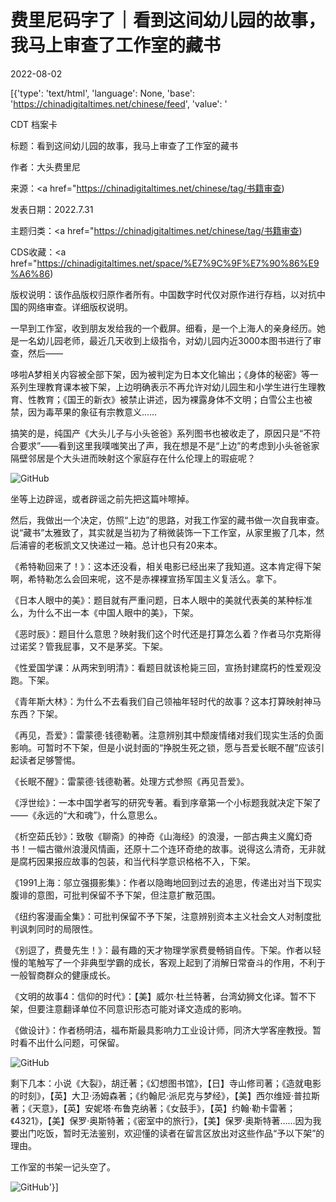 # 费里尼码字了｜看到这间幼儿园的故事，我马上审查了工作室的藏书

2022-08-02

[{'type': 'text/html', 'language': None, 'base': 'https://chinadigitaltimes.net/chinese/feed', 'value': '

CDT 档案卡

标题：看到这间幼儿园的故事，我马上审查了工作室的藏书

作者：大头费里尼

来源：<a href="https://chinadigitaltimes.net/chinese/tag/书籍审查)

发表日期：2022.7.31

主题归类：<a href="https://chinadigitaltimes.net/chinese/tag/书籍审查)

CDS收藏：<a href="https://chinadigitaltimes.net/space/%E7%9C%9F%E7%90%86%E9%A6%86)

版权说明：该作品版权归原作者所有。中国数字时代仅对原作进行存档，以对抗中国的网络审查。详细版权说明。





一早到工作室，收到朋友发给我的一个截屏。细看，是一个上海人的亲身经历。她是一名幼儿园老师，最近几天收到上级指令，对幼儿园内近3000本图书进行了审查，然后——

哆啦A梦相关内容被全部下架，因为被判定为日本文化输出；《身体的秘密》等一系列生理教育课本被下架，上边明确表示不再允许对幼儿园生和小学生进行生理教育、性教育；《国王的新衣》被禁止讲述，因为裸露身体不文明；白雪公主也被禁，因为毒苹果的象征有宗教意义……

搞笑的是，纯国产《大头儿子与小头爸爸》系列图书也被收走了，原因只是“不符合要求”——看到这里我噗嗤笑出了声，我在想是不是“上边”的考虑到小头爸爸家隔壁邻居是个大头进而映射这个家庭存在什么伦理上的瑕疵呢？

![GitHub](https://chinadigitaltimes.net/chinese/files/2022/08/post-685168-62e88a8507c37.)

坐等上边辟谣，或者辟谣之前先把这篇咔嚓掉。

然后，我做出一个决定，仿照“上边”的思路，对我工作室的藏书做一次自我审查。说“藏书”太雅致了，其实就是当初为了稍微装饰一下工作室，从家里搬了几本，然后浦睿的老板凯文又快递过一箱。总计也只有20来本。

《希特勒回来了！》：这本还没看，相关电影已经出来了我知道。这本肯定得下架啊，希特勒怎么会回来呢，这不是赤裸裸宣扬军国主义复活么。拿下。

《日本人眼中的美》：题目就有严重问题，日本人眼中的美就代表美的某种标准么，为什么不出一本《中国人眼中的美》，下架。

《恶时辰》：题目什么意思？映射我们这个时代还是打算怎么着？作者马尔克斯得过诺奖？管我屁事，又不是茅奖。下架。

《性爱国学课：从两宋到明清》：看题目就该枪毙三回，宣扬封建腐朽的性爱观没跑。下架。

《青年斯大林》：为什么不去看我们自己领袖年轻时代的故事？这本打算映射神马东西？下架。

《再见，吾爱》：雷蒙德·钱德勒著。注意辨别其中颓废情绪对我们现实生活的负面影响。可暂时不下架，但是小说封面的“挣脱生死之锁，愿与吾爱长眠不醒”应该引起读者足够警惕。

《长眠不醒》：雷蒙德·钱德勒著。处理方式参照《再见吾爱》。

《浮世绘》：一本中国学者写的研究专著。看到序章第一个小标题我就决定下架了——《永远的“大和魂”》，什么意思么。

《析空茹氏钞》：致敬《聊斋》的神奇《山海经》的浪漫，一部古典主义魔幻奇书！一幅古徽州浪漫风情画，还原十二个连环奇绝的故事。说得这么清奇，无非就是腐朽因果报应故事的包装，和当代科学意识格格不入，下架。

《1991上海：邬立强摄影集》：作者以隐晦地回到过去的追思，传递出对当下现实腹诽的意图，可批判保留不予下架，但注意扩散范围。

《纽约客漫画全集》：可批判保留不予下架，注意辨别资本主义社会文人对制度批判讽刺同时的局限性。

《别逗了，费曼先生！》：最有趣的天才物理学家费曼畅销自传。下架。作者以轻慢的笔触写了一个非典型学霸的成长，客观上起到了消解日常奋斗的作用，不利于一般智商群众的健康成长。

《文明的故事4：信仰的时代》：【美】威尔·杜兰特著，台湾幼狮文化译。暂不下架，但要注意翻译单位不同意识形态可能对译文造成的影响。

《做设计》：作者杨明洁，福布斯最具影响力工业设计师，同济大学客座教授。暂时看不出什么问题，可保留。

![GitHub](https://chinadigitaltimes.net/chinese/files/2022/08/post-685168-62e88a86a8dd4.)

剩下几本：小说《大裂》，胡迁著；《幻想图书馆》，【日】寺山修司著；《造就电影的时刻》，【英】大卫·汤姆森著；《约翰尼·派尼克与梦经》，【美】西尔维娅·普拉斯著；《天意》，【英】安妮塔·布鲁克纳著；《女鼓手》，【英】约翰·勒卡雷著；《4321》，【美】保罗·奥斯特著；《密室中的旅行》，【美】保罗·奥斯特著……因为我要出门吃饭，暂时无法鉴别，欢迎懂的读者在留言区放出对这些作品“予以下架”的理由。

工作室的书架一记头空了。

![GitHub](https://chinadigitaltimes.net/chinese/files/2022/08/post-685168-62e88a88a3d07.)'}]